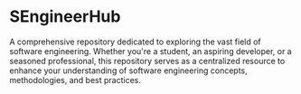 # SEngineerHub
A comprehensive repository dedicated to exploring the vast field of software engineering. Whether you're a student, an aspiring developer, or a seasoned professional, this repository serves as a centralized resource to enhance your understanding of software engineering concepts, methodologies, and best practices.
